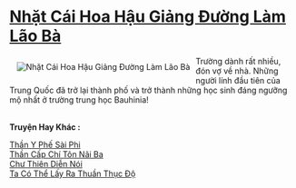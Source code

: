 <a href="https://truyentiki.com/nhat-cai-hoa-hau-giang-duong-lam-lao-ba.31545/" title="Nhặt Cái Hoa Hậu Giảng Đường Làm Lão Bà"><h1>Nhặt Cái Hoa Hậu Giảng Đường Làm Lão Bà</h1></a><div style="display:table"><img align="right" style="float: left; padding: 10px;" src="https://truyentiki.com/a/img/str/src/31545.jpg" alt="Nhặt Cái Hoa Hậu Giảng Đường Làm Lão Bà">Trường dành rất nhiều, đón vợ về nhà. Những người lính đầu tiên của Trung Quốc đã trở lại thành phố và trở thành những học sinh đáng ngưỡng mộ nhất ở trường trung học Bauhinia!</div><p><br><b>Truyện Hay Khác :</b></p><a href="https://truyentiki.com/than-y-phe-sai-phi.31544/" alt="Thần Y Phế Sài Phi">Thần Y Phế Sài Phi</a><br/><a href="https://github.com/nownovels/truyenhay/tree/master/truyenhay/30571/README.md" alt="Thần Cấp Chí Tôn Nãi Ba">Thần Cấp Chí Tôn Nãi Ba</a><br/><a href="https://truyentiki.wordpress.com/2020/06/08/chu-thien-dien-noi/" alt="Chư Thiên Diễn Nói">Chư Thiên Diễn Nói</a><br/><a href="https://github.com/nownovels/top500/tree/master/truyenhay/33848/" alt="Ta Có Thể Lấy Ra Thuần Thục Độ">Ta Có Thể Lấy Ra Thuần Thục Độ</a><br/>